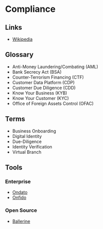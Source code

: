 # Compliance

## Links

- [Wikipedia](https://en.wikipedia.org/wiki/Compliance)

<!--
Governance
Ethical
Culture
Reputation
Prevent / Detect
Physiologic
-->

<!--
Due Diligence
Integrity
Vendors
-->

<!--
Corporate Governance
Best Practices
Mitigate Conflicts
-->

## Glossary

- Anti-Money Laundering/Combating (AML)
- Bank Secrecy Act (BSA)
- Counter-Terrorism Financing (CTF)
- Customer Data Platform (CDP)
- Customer Due Diligence (CDD)
- Know Your Business (KYB)
- Know Your Customer (KYC)
- Office of Foreign Assets Control (OFAC)

## Terms

- Business Onboarding
- Digital Identity
- Due-Diligence
- Identity Verification
- Virtual Branch

## Tools

### Enterprise

- [Ondato](https://ondato.com)
- [Onfido](https://onfido.com)

<!--
seon.io
withpersona.com
telesign.com
-->

### Open Source

- [Ballerine](/ballerine.md)

